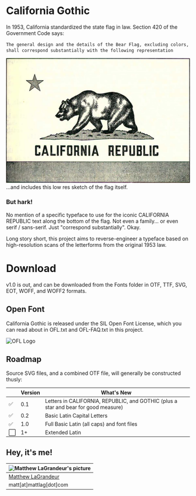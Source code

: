 # California Gothic
In 1953, California standardized the state flag in law.  Section 420 of the Government Code says:

```
The general design and the details of the Bear Flag, excluding colors, 
shall correspond substantially with the following representation
```
![California Flag](https://raw.githubusercontent.com/mattlag/California-Gothic/master/California_Flag.png)
...and includes this low res sketch of the flag itself.  

### But hark!
No mention of a specific typeface to use for the iconic CALIFORNIA REPUBLIC text along the bottom of the flag.  Not even a family... or even serif / sans-serif.  Just "correspond substantially". Okay.

Long story short, this project aims to reverse-engineer a typeface based on high-resolution scans
of the letterforms from the original 1953 law.


# Download
v1.0 is out, and can be downloaded from the Fonts folder in OTF, TTF, SVG, EOT, WOFF, and WOFF2 formats.


## Open Font 
California Gothic is released under the SIL Open Font License, which you can read about in OFL.txt and 
OFL-FAQ.txt in this project.

![OFL Logo](https://scripts.sil.org/cms/sites/nrsi/media/OFL_logo_circ_color.png) 


## Roadmap
Source SVG files, and a combined OTF file, will generally be constructed thusly:

| | Version | What's New |
| --- | --- | --- |
| :white_check_mark: | 0.1 | Letters in CALIFORNIA, REPUBLIC, and GOTHIC (plus a star and bear for good measure) |
| :white_check_mark: | 0.2 | Basic Latin Capital Letters |
| :white_check_mark: | 1.0 | Full Basic Latin (all caps) and font files |
| :white_large_square: | 1+ | Extended Latin | 

## Hey, it's me!
| ![Matthew LaGrandeur's picture](https://1.gravatar.com/avatar/f6f7b963adc54db7e713d7bd5f4903ec?s=70) |
|---|
| [Matthew LaGrandeur](http://mattlag.com/) |
| matt[at]mattlag[dot]com |

